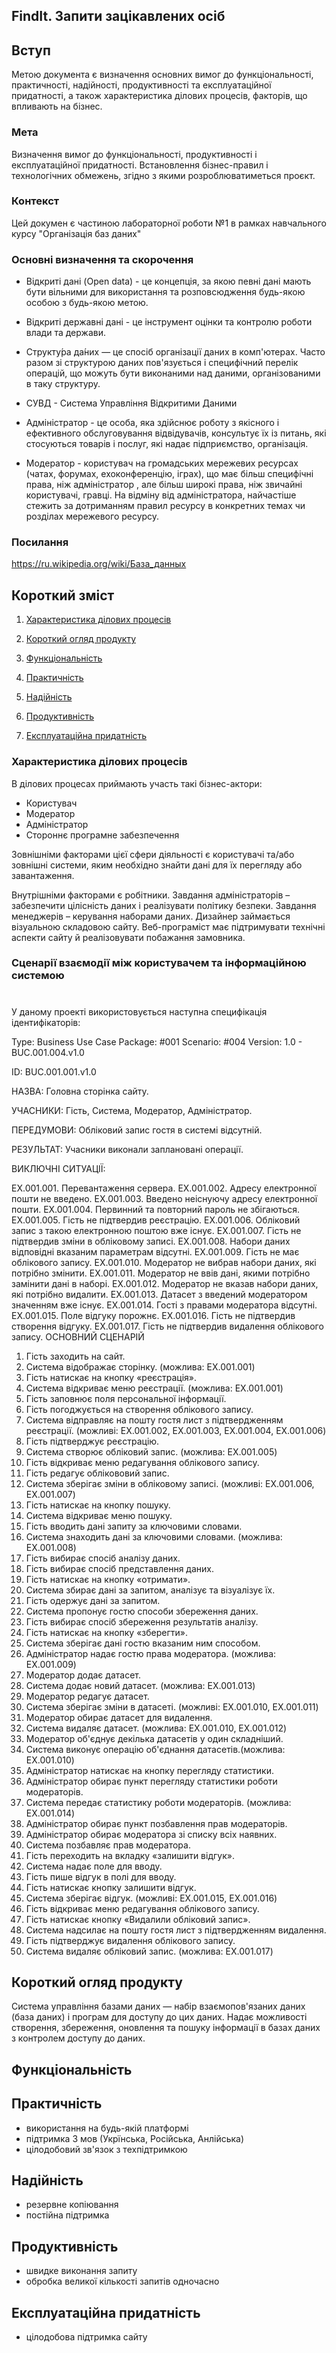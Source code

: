 ## FindIt. Запити зацікавлених осіб

## Вступ

Метою документа є визначення основних вимог до функціональності, практичності, надійності, продуктивності та експлуатаційної придатності, а також характеристика ділових процесів, факторів, що впливають на бізнес.

### Мета 

Визначення вимог до функціональності, продуктивності і експлуатаційної придатності. Встановлення бізнес-правил і технологічних обмежень, згідно з якими розроблюватиметься проєкт.

### Контекст

Цей докумен є частиною лабораторної роботи №1 в рамках навчального курсу "Організація баз даних"

### Основні визначення та скорочення

- Відкриті дані (Open data) - це концепція, за якою певні дані мають бути вільними для використання та розповсюдження будь-якою особою з будь-якою метою.

- Відкриті державні дані - це інструмент оцінки та контролю роботи влади та держави.

- Структу́ра да́них — це спосіб організації даних в комп'ютерах. Часто разом зі структурою даних пов'язується і специфічний перелік операцій, що можуть бути виконаними над даними, організованими в таку структуру.

- СУВД - Система Управління Відкритими Даними

- Адміністратор - це  особа, яка здійснює роботу з якісного і ефективного обслуговування відвідувачів, консультує їх із питань, які стосуються товарів і послуг, які надає підприємство, організація.

- Модератор - користувач на громадських мережевих ресурсах (чатах, форумах, ехоконференцію, іграх), що має більш специфічні права, ніж адміністратор , але більш широкі права, ніж звичайні користувачі, гравці. На відміну від адміністратора, найчастіше стежить за дотриманням правил ресурсу в конкретних темах чи розділах мережевого ресурсу.


### Посилання

https://ru.wikipedia.org/wiki/База_данных


## Короткий зміст
1. [Характеристика ділових процесів](#характеристика-ділових-процесів)

2. [Короткий огляд продукту](#короткий-огляд-продукту)

3. [Функціональність](#функціональність)

4. [Практичність](#практичність)

5. [Надійність](#надійність)

6. [Продуктивність](#продуктивність)

7. [Експлуатаційна придатність](#експлуатаційна-придатність)

### Характеристика ділових процесів 

В ділових процесах приймають участь такі бізнес-актори:
 - Користувач
 - Модератор
 - Адміністратор
 - Стороннє програмне забезпечення
 
Зовнішніми факторами цієї сфери діяльності є користувачі та/або зовнішні системи, яким необхідно знайти дані для їх перегляду або завантаження.

Внутрішніми факторами є робітники. Завдання адміністраторів – забезпечити цілісність даних і реалізувати політику безпеки. Завдання менеджерів – керування наборами даних.
Дизайнер займається візуальною складовою сайту. Веб-програміст має підтримувати технічні аспекти сайту й реалізовувати побажання замовника.
### Сценарії взаємодії між користувачем та інформаційною системою
#
У даному проекті використовується наступна специфікація ідентифікаторів:

Type: Business Use Case Package: #001 Scenario: #004 Version: 1.0 - BUC.001.004.v1.0

ID: BUC.001.001.v1.0

НАЗВА: Головна сторінка сайту.  

УЧАСНИКИ: Гість, Система, Модератор, Адміністратор.

ПЕРЕДУМОВИ: Обліковий запис гостя в системі відсутній.

РЕЗУЛЬТАТ: Учасники виконали заплановані операції.

ВИКЛЮЧНІ СИТУАЦІЇ:

EX.001.001. Перевантаження сервера.
EX.001.002. Адресу електронної пошти не введено.
EX.001.003. Введено неіснуючу адресу електронної пошти.
EX.001.004. Первинний та повторний пароль не збігаються.
EX.001.005. Гість не підтвердив реєстрацію.
EX.001.006. Обліковий запис з такою електронною поштою вже існує.
EX.001.007. Гість не підтвердив зміни в обліковому записі.
EX.001.008. Набори даних відповідні вказаним параметрам відсутні.
EX.001.009. Гість не має облікового запису.
EX.001.010. Модератор не вибрав набори даних, які потрібно змінити.
EX.001.011. Модератор не ввів дані, якими потрібно замінити дані в наборі.
EX.001.012. Модератор не вказав набори даних, які потрібно видалити.
EX.001.013. Датасет з введений модератором значенням вже існує.
EX.001.014. Гості з правами модератора відсутні.
EX.001.015. Поле відгуку порожнє.
EX.001.016. Гість не підтвердив створення відгуку.
EX.001.017. Гість не підтвердив видалення облікового запису.
ОСНОВНИЙ СЦЕНАРІЙ
1. Гість заходить на сайт.
2. Сиcтема відображає сторінку. (можлива: EX.001.001)
3. Гість натискає на кнопку «реєстрація».
4. Система відкриває меню реєстрації. (можлива: EX.001.001)
5. Гість заповнює поля персональної інформації.
6. Гість погоджується на створення облікового запису.
7. Система відправляє на пошту гостя лист з підтвердженням реєстрації. (можливі: EX.001.002, EX.001.003, EX.001.004, EX.001.006)
8. Гість підтверджує реєстрацію.
9. Система створює обліковий запис. (можлива: EX.001.005)
10. Гість відкриває меню редагування облікового запису.
11. Гість редагує облікововий запис.
12. Система зберігає зміни в обліковому записі. (можливі: EX.001.006, EX.001.007)
13. Гість натискає на кнопку пошуку.
14. Система відкриває меню пошуку.
15. Гість вводить дані запиту за ключовими словами.
16. Система знаходить дані за ключовими словами. (можлива: EX.001.008)
17. Гість вибирає спосіб аналізу даних.
18. Гість вибирає спосіб представлення даних.
19. Гість натискає на кнопку «отримати».
20. Система збирає дані за запитом, аналізує та візуалізує їх.
21. Гість одержує дані за запитом.
22. Система пропонує гостю способи збереження даних.
23. Гість вибирає спосіб збереження результатів аналізу.
24. Гість натискає на кнопку «зберегти».
25. Система зберігає дані гостю вказаним ним способом.
26. Адміністратор надає гостю права модератора. (можлива: EX.001.009)
27. Модератор додає датасет.
28. Система додає новий датасет. (можлива: EX.001.013)
29. Модератор редагує датасет.
30. Система зберігає зміни в датасеті. (можливі: EX.001.010, EX.001.011)
31. Модератор обирає датасет для видалення.
32. Система видаляє датасет. (можлива: EX.001.010, EX.001.012)
33. Модератор об'єднує декілька датасетів у один складніший.
34. Система виконує операцію об'єднання датасетів.(можлива: EX.001.010)
35. Адміністратор натискає на кнопку перегляду статистики.
36. Адміністратор обирає пункт перегляду статистики роботи модераторів.
37. Система передає статистику роботи модераторів. (можлива: EX.001.014)
38. Адміністратор обирає пункт позбавлення прав модераторів.
39. Адміністратор обирає модератора зі списку всіх наявних.
40. Система позбавляє прав модератора.
41. Гість переходить на вкладку «залишити відгук».
42. Система надає поле для вводу.
43. Гість пише відгук в полі для вводу.
44. Гість натискає кнопку залишити відгук.
45. Система зберігає відгук. (можливі: EX.001.015, EX.001.016)
46. Гість відкриває меню редагування облікового запису.
47. Гість натискає кнопку «Видалили обліковий запис».
48. Система надсилає на пошту гостя лист з підтвердженням видалення.
49. Гість підтверджує видалення облікового запису.
50. Система видаляє обліковий запис. (можлива: EX.001.017)


## Короткий огляд продукту
Система управління базами даних  — набір взаємопов'язаних даних (база даних) і програм для доступу до цих даних. Надає можливості створення, збереження, оновлення та пошуку інформації в базах даних з контролем доступу до даних.


## Функціональність

    

## Практичність

 - використання на будь-якій платформі
 - підтримка 3 мов (Укрїнська, Російська, Анлійська)
 - цілодобовий зв'язок з техпідтримкою

## Надійність

 - резервне копіювання
 - постійна підтримка
 

## Продуктивність

- швидке виконання запиту
- обробка великої кількості запитів одночасно

## Експлуатаційна придатність
  
 - цілодобова підтримка сайту
 
